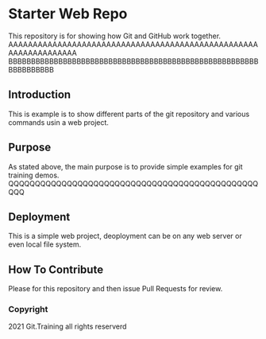 # Starter Web Repo

This repository is for showing how Git and GitHub work together.
AAAAAAAAAAAAAAAAAAAAAAAAAAAAAAAAAAAAAAAAAAAAAAAAAAAAAAAAAAAAAAAAA
BBBBBBBBBBBBBBBBBBBBBBBBBBBBBBBBBBBBBBBBBBBBBBBBBBBBBBBBBBBBBBBBB

## Introduction

This is example is to show different parts of the git repository and various commands usin a web project.

## Purpose

As stated above, the main purpose is to provide simple examples for git training demos.
QQQQQQQQQQQQQQQQQQQQQQQQQQQQQQQQQQQQQQQQQQQQQQQQQQ

## Deployment

This is a simple web project, deoployment can be on any web server or even local file system.

## How To Contribute

Please for this repository and then issue Pull Requests for review.

### Copyright

2021 Git.Training
all rights reserverd